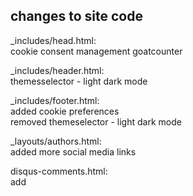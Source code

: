 ## changes to site code
_includes/head.html:  
cookie consent management
goatcounter

_includes/header.html:  
themesselector - light dark mode

_includes/footer.html:  
added cookie preferences  
removed themeselector - light dark mode


_layouts/authors.html:  
added more social media links

disqus-comments.html:  
add <script type="text/plain" data-cookie-consent="functionality"> to use with cookie consent

google-analytics.html:  
add <script type="text/plain" data-cookie-consent="tracking"> to use with cookie consent
comment - google analytics is not used anymore

## changes to pages
_pages/about.md,   
_pages/impressum.md,  
_pages/update.md  

## configs
_data/settings.yml  
_config.yml  
staticwebapp.config.json  
404.html  
_authors/*  

## posts
*  




